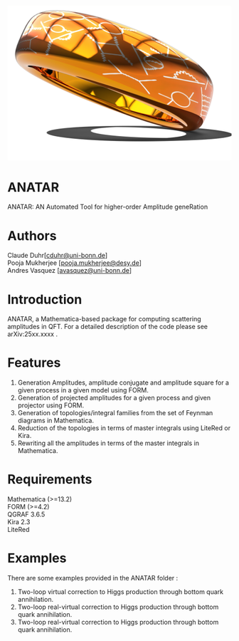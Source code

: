 ![Logo](Ringlogo.jpg)

# ANATAR
ANATAR: AN Automated Tool for higher-order Amplitude geneRation

# Authors
Claude Duhr[cduhr@uni-bonn.de]  
Pooja Mukherjee [pooja.mukherjee@desy.de]  
Andres Vasquez [avasquez@uni-bonn.de]

# Introduction
ANATAR, a Mathematica-based package for computing scattering amplitudes in  QFT. For a detailed description of the code please see arXiv:25xx.xxxx . 

# Features

1. Generation Amplitudes, amplitude conjugate and amplitude square for a given process in a given model using FORM.
2. Generation of projected amplitudes for a given process and given projector using FORM.
3. Generation of topologies/integral families from the set of Feynman diagrams in Mathematica.
4. Reduction of the topologies in terms of master integrals using LiteRed or Kira.
5. Rewriting all the amplitudes in terms of the master integrals in Mathematica.

# Requirements
Mathematica (>=13.2)  
FORM (>=4.2)  
QGRAF 3.6.5  
Kira 2.3  
LiteRed

# Examples

There are some examples provided in the ANATAR folder : 
1. Two-loop virtual correction to Higgs production through bottom quark annihilation.
2. Two-loop real-virtual correction to Higgs production through bottom quark annihilation.
3. Two-loop real-virtual correction to Higgs production through bottom quark annihilation.


